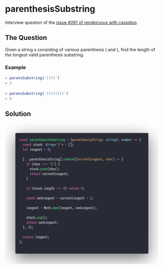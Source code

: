 # parenthesisSubstring

Interview question of the [issue #261 of rendezvous with cassidoo](https://buttondown.email/cassidoo/archive/friends-and-good-manners-will-carry-you-where/).

## The Question

Given a string s consisting of various parenthesis ( and ), find the length of the longest valid
parenthesis substring.

### Example

```js
> parensSubstring('(()(')
> 2

> parensSubstring(')()(()))')
> 6
```

## Solution

![Code Polaroid](./code.png)
